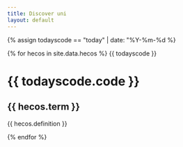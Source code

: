 ```yaml
---
title: Discover uni
layout: default
--- 
```

{% assign todayscode == "today" | date: "%Y-%m-%d %}

{% for hecos in  site.data.hecos %}
{{ todayscode }}
 <h1>  {{ todayscode.code }} </h1>
  <h2> {{ hecos.term }} </h2>
  <p> {{ hecos.definition }} </p>
{% endfor %}

